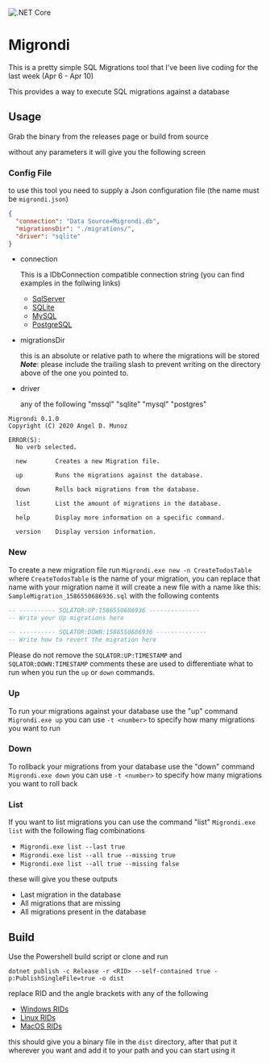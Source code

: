 ![.NET Core](https://github.com/AngelMunoz/Migrondi/workflows/.NET%20Core/badge.svg?branch=master)

# Migrondi
This is a pretty simple SQL Migrations tool that I've been live coding for the last week (Apr 6 - Apr 10)

This provides a way to execute SQL migrations against a database

## Usage
Grab the binary from the releases page or build from source

without any parameters it will give you the following screen

### Config File
to use this tool you need to supply a Json configuration file (the name must be `migrondi.json`)
```json
{
  "connection": "Data Source=Migrondi.db",
  "migrationsDir": "./migrations/",
  "driver": "sqlite"
}
```
- connection

    This is a IDbConnection compatible connection string (you can find examples in the follwing links)
    - [SqlServer](https://www.connectionstrings.com/sql-server/)
    - [SQLite](https://www.connectionstrings.com/sqlite/)
    - [MySQL](https://www.connectionstrings.com/mysql/)
    - [PostgreSQL](https://www.connectionstrings.com/postgresql/)
    
- migrationsDir
    
    this is an absolute or relative path to where the migrations will be stored ***Note***: please include the trailing slash to prevent writing on the directory above of the one you pointed to.
- driver
    
    any of the following "mssql" "sqlite" "mysql" "postgres"
```
Migrondi 0.1.0
Copyright (C) 2020 Angel D. Munoz

ERROR(S):
  No verb selected.

  new        Creates a new Migration file.

  up         Runs the migrations against the database.

  down       Rolls back migrations from the database.

  list       List the amount of migrations in the database.

  help       Display more information on a specific command.

  version    Display version information.
```

### New
To create a new migration file run `Migrondi.exe new -n CreateTodosTable` where `CreateTodosTable` is the name of your migration, you can replace that name with your migration name it will create a new file with a name like this:
`SampleMigration_1586550686936.sql` with the following contents
```sql
-- ---------- SQLATOR:UP:1586550686936 --------------
-- Write your Up migrations here

-- ---------- SQLATOR:DOWN:1586550686936 --------------
-- Write how to revert the migration here
```
Please do not remove the `SQLATOR:UP:TIMESTAMP` and `SQLATOR:DOWN:TIMESTAMP` comments these are used to differentiate what to run when you run the `up` or `down` commands.

### Up
To run your migrations against your database use the "up" command `Migrondi.exe up` you can use `-t <number>` to specify how many migrations you want to run

### Down
To rollback your migrations from your database use the "down" command `Migrondi.exe down` you can use `-t <number>` to specify how many migrations you want to roll back

### List
If you want to list migrations you can use the command "list" `Migrondi.exe list` with the following flag combinations

- `Migrondi.exe list --last true`
- `Migrondi.exe list --all true --missing true`
- `Migrondi.exe list --all true --missing false`

these will give you these outputs

- Last migration in the database
- All migrations that are missing
- All migrations present in the database

## Build
Use the Powershell build script or clone and run
```
dotnet publish -c Release -r <RID> --self-contained true -p:PublishSingleFile=true -o dist
```
replace RID and the angle brackets with any of the following
- [Windows RIDs](https://docs.microsoft.com/en-us/dotnet/core/rid-catalog#windows-rids)
- [Linux RIDs](https://docs.microsoft.com/en-us/dotnet/core/rid-catalog#linux-rids)
- [MacOS RIDs](https://docs.microsoft.com/en-us/dotnet/core/rid-catalog#macos-rids)

this should give you a binary file in the `dist` directory, after that put it wherever you want and add it to your path and you can start using it
